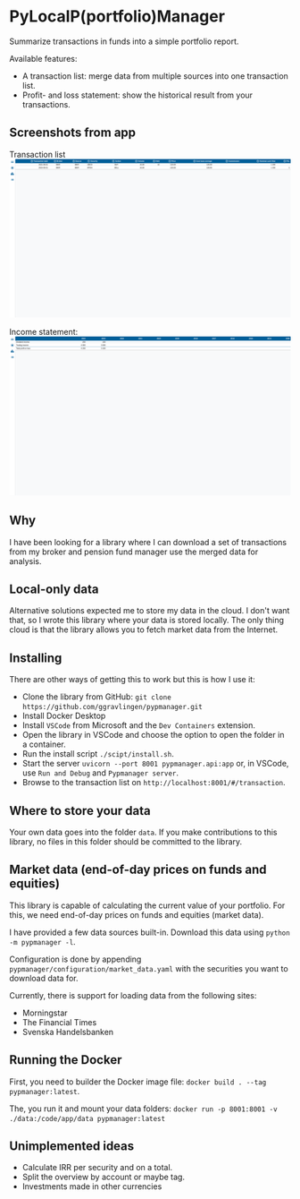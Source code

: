 # PyLocalP(portfolio)Manager

Summarize transactions in funds into a simple portfolio report.

Available features:

- A transaction list: merge data from multiple sources into one transaction list.
- Profit- and loss statement: show the historical result from your transactions.

## Screenshots from app

Transaction list
![Screenshot of the transaction list.](/docs/assets/transaction_list.png)

Income statement:
![Screenshot of the general ledger.](/docs/assets/income_statement.png)

## Why

I have been looking for a library where I can download a set of transactions from my broker and pension fund manager use the merged data for analysis.

## Local-only data

Alternative solutions expected me to store my data in the cloud. I don't want that, so I wrote this library where your data is stored locally. The only thing cloud is that the library allows you to fetch market data from the Internet.

## Installing

There are other ways of getting this to work but this is how I use it:

- Clone the library from GitHub: `git clone https://github.com/ggravlingen/pypmanager.git`
- Install Docker Desktop
- Install `VSCode` from Microsoft and the `Dev Containers` extension.
- Open the library in VSCode and choose the option to open the folder in a container.
- Run the install script `./scipt/install.sh`.
- Start the server `uvicorn --port 8001 pypmanager.api:app` or, in VSCode, use `Run and Debug` and `Pypmanager server`.
- Browse to the transaction list on `http://localhost:8001/#/transaction`.

## Where to store your data

Your own data goes into the folder `data`. If you make contributions to this library, no files in this folder should be committed to the library.

## Market data (end-of-day prices on funds and equities)

This library is capable of calculating the current value of your portfolio. For this, we need end-of-day prices on funds and equities (market data).

I have provided a few data sources built-in. Download this data using `python -m pypmanager -l`.

Configuration is done by appending `pypmanager/configuration/market_data.yaml` with the securities you want to download data for.

Currently, there is support for loading data from the following sites:

- Morningstar
- The Financial Times
- Svenska Handelsbanken

## Running the Docker

First, you need to builder the Docker image file: `docker build . --tag pypmanager:latest`.

The, you run it and mount your data folders: `docker run -p 8001:8001 -v ./data:/code/app/data pypmanager:latest`

## Unimplemented ideas

- Calculate IRR per security and on a total.
- Split the overview by account or maybe tag.
- Investments made in other currencies

